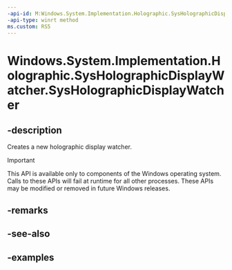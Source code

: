 ```yaml
---
-api-id: M:Windows.System.Implementation.Holographic.SysHolographicDisplayWatcher.#ctor
-api-type: winrt method
ms.custom: RS5
---
```


<!-- Method syntax.
public SysHolographicDisplayWatcher.SysHolographicDisplayWatcher()
-->

# Windows.System.Implementation.Holographic.SysHolographicDisplayWatcher.SysHolographicDisplayWatcher

## -description
Creates a new holographic display watcher.

> [!IMPORTANT]
> This API is available only to components of the Windows operating system.  Calls to these APIs will fail at runtime for all other processes.  These APIs may be modified or removed in future Windows releases.

## -remarks

## -see-also

## -examples

